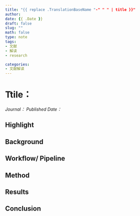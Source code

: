 ```yaml
---
title: "{{ replace .TranslationBaseName "-" " " | title }}"
author:
date: {{ .Date }}
draft: false
slug: "" 
math: false 
type: note
tags:
- 文献
- 解读
- research

categories: 
- 文献解读
---
```


# Ttile：

*Journal：*
*Published Date：*

## Highlight

## Background

##  Workflow/ Pipeline

## Method

## Results

## Conclusion




